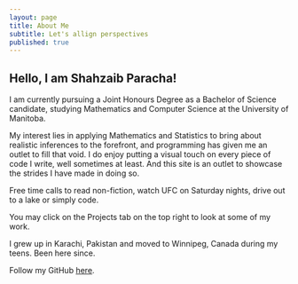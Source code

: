 ```yaml
---
layout: page
title: About Me
subtitle: Let's allign perspectives
published: true
---
```

## Hello, I am Shahzaib Paracha!

I am currently pursuing a Joint Honours Degree as a Bachelor of Science candidate, studying Mathematics and Computer Science at the University of Manitoba.

My interest lies in applying Mathematics and Statistics to bring about realistic inferences to the forefront, and programming has given me an outlet to fill that void. I do enjoy putting a visual touch on every piece of code I write, well sometimes at least. And this site is an outlet to showcase the strides I have made in doing so.

Free time calls to read non-fiction, watch UFC on Saturday nights, drive out to a lake or simply code.

You may click on the Projects tab on the top right to look at some of my work.

I grew up in Karachi, Pakistan and moved to Winnipeg, Canada during my teens. Been here since.

Follow my GitHub [here](https://github.com/ShahzaibP).
